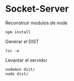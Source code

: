 
# Socket-Server

Reconstruir modulos de node
```
npm install

```
Generar el DIST
```
tsc -w
```

Levantar el servidor
```
nodemon dist/
node dist/
```
